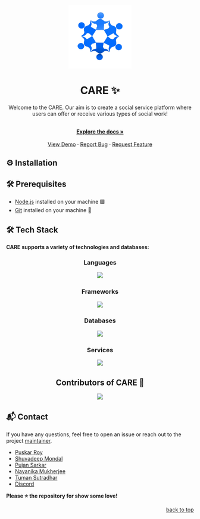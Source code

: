 <a name="readme-top"></a>

<br />
<div align="center">
  <a href="https://github.com/Bug-Bust3rs/UNITE">
    <img src="./docs/Unite_logo.png" alt="Logo" width="170" height="170">
  </a>

  <h1 align="center">CARE ✨</h1> 
 
  <p align="center">
    Welcome to the CARE. Our aim is to create a social service platform where users can offer or receive various types of social work!
  </p>

  <br />
    <a href="https://github.com/Bug-Bust3rs/UNITE"><strong>Explore the docs »</strong></a>
    <br />
    <br />
    <a href="https://www.myhackathon.xyz">View Demo</a>
    ·
    <a href="https://github.com/Puskar-Roy/status-code1/issues">Report Bug</a>
    ·
    <a href="https://github.com/Puskar-Roy/status-code1/issues">Request Feature</a>
</div>

## ⚙️ Installation

## 🛠️ Prerequisites

- [Node.js](https://nodejs.org/) installed on your machine 🟩
- [Git](https://git-scm.com/) installed on your machine 🐙

## 🛠️ Tech Stack

**CARE supports a variety of technologies and databases:**

<div align="center">

### Languages

<img src="https://skillicons.dev/icons?i=javascript,typescript&theme=dark" />

### Frameworks

<img src="https://skillicons.dev/icons?i=react,tailwindcss,nodejs,express&theme=dark" />

### Databases

<img src="https://skillicons.dev/icons?i=mongodb,postgresql&theme=dark" />

### Services

<img src="https://skillicons.dev/icons?i=npm,vercel,prisma&theme=dark" />

</div>

<h2 align = "center">Contributors of CARE 🚀</h2>
<div align = "center">
<a href="https://github.com/Bug-Bust3rs/UNITE/graphs/contributors">
  <img src="https://contrib.rocks/image?repo=Puskar-Roy/status-code1" />
</a>
</div>

## 📬 Contact

If you have any questions, feel free to open an issue or reach out to the project [maintainer](https://www.linkedin.com/in/puskar-roy/).

- [Puskar Roy](https://github.com/Puskar-Roy)
- [Shuvadeep Mondal](https://github.com/shuvadeepmondal)
- [Pujan Sarkar](https://github.com/Pujan-sarkar)
- [Nayanika Mukherjee](https://github.com/Nayanika1402)
- [Tuman Sutradhar](https://github.com/tumansutradhar)
- [Discord](https://discord.gg/WbWmxcAB)

**Please ⭐ the repository for show some love!**

<div align="right">
  <a href="#readme-top">back to top</a>
</div>
